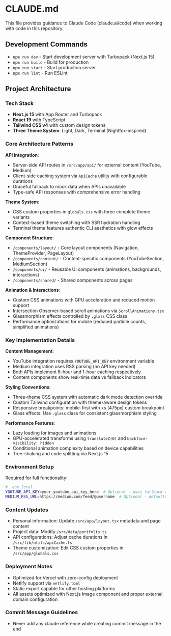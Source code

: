 # CLAUDE.md

This file provides guidance to Claude Code (claude.ai/code) when working with code in this repository.

## Development Commands

- `npm run dev` - Start development server with Turbopack (Next.js 15)
- `npm run build` - Build for production
- `npm run start` - Start production server  
- `npm run lint` - Run ESLint

## Project Architecture

### Tech Stack
- **Next.js 15** with App Router and Turbopack
- **React 19** with TypeScript
- **Tailwind CSS v4** with custom design tokens
- **Three Theme System**: Light, Dark, Terminal (Nightfox-inspired)

### Core Architecture Patterns

**API Integration**:
- Server-side API routes in `/src/app/api/` for external content (YouTube, Medium)
- Client-side caching system via `ApiCache` utility with configurable durations
- Graceful fallback to mock data when APIs unavailable
- Type-safe API responses with comprehensive error handling

**Theme System**:
- CSS custom properties in `globals.css` with three complete theme variants
- Context-based theme switching with SSR hydration handling
- Terminal theme features authentic CLI aesthetics with glow effects

**Component Structure**:
- `/components/layout/` - Core layout components (Navigation, ThemeProvider, PageLayout)
- `/components/content/` - Content-specific components (YouTubeSection, MediumSection) 
- `/components/ui/` - Reusable UI components (animations, backgrounds, interactions)
- `/components/shared/` - Shared components across pages

**Animation & Interactions**:
- Custom CSS animations with GPU acceleration and reduced motion support
- Intersection Observer-based scroll animations via `ScrollAnimations.tsx`
- Glassmorphism effects controlled by `.glass` CSS class
- Performance optimizations for mobile (reduced particle counts, simplified animations)

### Key Implementation Details

**Content Management**:
- YouTube integration requires `YOUTUBE_API_KEY` environment variable
- Medium integration uses RSS parsing (no API key needed)
- Both APIs implement 6-hour and 1-hour caching respectively
- Content components show real-time data vs fallback indicators

**Styling Conventions**:
- Three-theme CSS system with automatic dark mode detection override
- Custom Tailwind configuration with theme-aware design tokens
- Responsive breakpoints: mobile-first with xs (475px) custom breakpoint
- Glass effects: Use `.glass` class for consistent glassmorphism styling

**Performance Features**:
- Lazy loading for images and animations
- GPU-accelerated transforms using `translateZ(0)` and `backface-visibility: hidden`
- Conditional animation complexity based on device capabilities
- Tree-shaking and code splitting via Next.js 15

### Environment Setup

Required for full functionality:
```bash
# .env.local
YOUTUBE_API_KEY=your_youtube_api_key_here  # Optional - uses fallback without
MEDIUM_RSS_URL=https://medium.com/feed/@username  # Optional - defaults to Vrushabh's feed
```

### Content Updates

- Personal information: Update `/src/app/layout.tsx` metadata and page content
- Project data: Modify `/src/data/portfolio.ts` 
- API configurations: Adjust cache durations in `/src/lib/utils/apiCache.ts`
- Theme customization: Edit CSS custom properties in `/src/app/globals.css`

### Deployment Notes

- Optimized for Vercel with zero-config deployment
- Netlify support via `netlify.toml`
- Static export capable for other hosting platforms
- All assets optimized with Next.js Image component and proper external domain configuration

### Commit Message Guidelines

- Never add any claude reference while creating commit message in the end